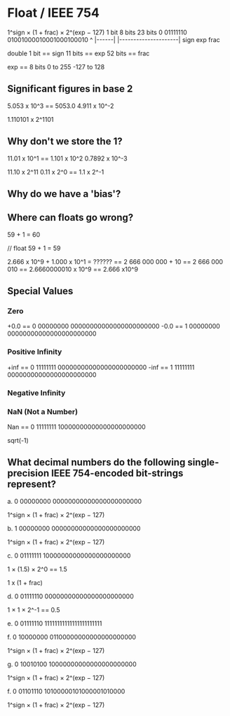 # Float / IEEE 754

1^sign × (1 + frac) × 2^(exp − 127)
1 bit  8 bits    23 bits
0    01111110 01001000010001000100010
^    |------| |---------------------|
sign    exp            frac

double
1 bit == sign
11 bits == exp
52 bits == frac

exp == 8 bits
0 to 255
-127 to 128

## Significant figures in base 2

5.053 x 10^3 == 5053.0
4.911 x 10^-2

1.110101 x 2^1101

## Why don't we store the 1?

11.01 x 10^1 == 1.101 x 10^2
0.7892 x 10^-3

11.10 x 2^11
0.11 x 2^0 == 1.1 x 2^-1



## Why do we have a 'bias'?

## Where can floats go wrong?

59 + 1 = 60

// float
59 + 1 = 59

2.666 x 10^9 + 1.000 x 10^1 = ??????
== 2 666 000 000 + 10
== 2 666 000 010
== 2.6660000010 x 10^9
== 2.666 x10^9

## Special Values

### Zero

+0.0 == 0 00000000 00000000000000000000000
-0.0 == 1 00000000 00000000000000000000000

### Positive Infinity

+inf == 0 11111111 00000000000000000000000
-inf == 1 11111111 00000000000000000000000

### Negative Infinity

### NaN (Not a Number)

Nan == 0 11111111 10000000000000000000000

sqrt(-1)

## What decimal numbers do the following single-precision IEEE 754-encoded bit-strings represent?

   a. 0 00000000 00000000000000000000000

   1^sign × (1 + frac) × 2^(exp − 127)


   b. 1 00000000 00000000000000000000000

   1^sign × (1 + frac) × 2^(exp − 127)


   c. 0 01111111 10000000000000000000000
            
   1 × (1.5) × 2^0 == 1.5
   
   1 x (1 + frac) 


   d. 0 01111110 00000000000000000000000

   1 × 1 × 2^-1 == 0.5


   e. 0 01111110 11111111111111111111111
   
   
   f. 0 10000000 01100000000000000000000

   1^sign × (1 + frac) × 2^(exp − 127)


   g. 0 10010100 10000000000000000000000

   1^sign × (1 + frac) × 2^(exp − 127)


   f. 0 01101110 10100000101000001010000

   1^sign × (1 + frac) × 2^(exp − 127)

 